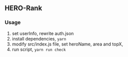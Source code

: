 ## HERO-Rank

### Usage

1. set userInfo, rewrite auth.json
2. install dependencies, `yarn`
3. modify src/index.js file, set heroName, area and topX,
4. run script, `yarn run check`
